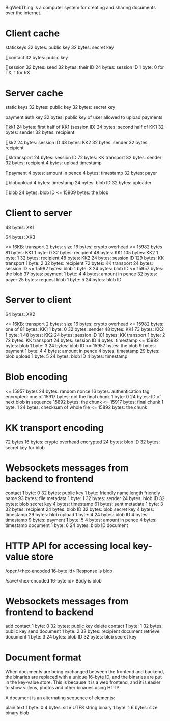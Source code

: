 BigWebThing is a computer system for creating and sharing documents over the internet.

# Client cache

statickeys
    32 bytes: public key
    32 bytes: secret key

[]contact
    32 bytes: public key

[]session
    32 bytes: seed
    32 bytes: their ID
    24 bytes: session ID
    1 byte: 0 for TX, 1 for RX

# Server cache

static keys
    32 bytes: public key
    32 bytes: secret key

payment auth key
    32 bytes: public key of user allowed to upload payments

[]kk1
    24 bytes: first half of KK1 (session ID)
    24 bytes: second half of KK1
    32 bytes: sender
    32 bytes: recipient

[]kk2
    24 bytes: session ID
    48 bytes: KK2
    32 bytes: sender
    32 bytes: recipient

[]kktransport
    24 bytes: session ID
    72 bytes: KK transport
    32 bytes: sender
    32 bytes: recipient
    4 bytes: upload timestamp

[]payment
    4 bytes: amount in pence
    4 bytes: timestamp
    32 bytes: payer

[]blobupload
    4 bytes: timestamp
    24 bytes: blob ID
    32 bytes: uploader

[]blob
    24 bytes: blob ID
    <= 15909 bytes: the blob

# Client to server

48 bytes: XK1 

64 bytes: XK3

<= 16KB: transport
    2 bytes: size
    16 bytes: crypto overhead
    <= 15982 bytes
    	81 bytes: KK1
    	    1 byte: 0
    	    32 bytes: recipient
    	    48 bytes: KK1
    	105 bytes: KK2
    	    1 byte: 1
    	    32 bytes: recipient
    	    48 bytes: KK2
    	    24 bytes: session ID
    	129 bytes: KK transport
    	    1 byte: 2
    	    32 bytes: recipient
    	    72 bytes: KK transport
    	    24 bytes: session ID
    	<= 15982 bytes: blob
    	    1 byte: 3
    	    24 bytes: blob ID
    	    <= 15957 bytes: the blob
    	37 bytes: payment
    	    1 byte: 4
    	    4 bytes: amount in pence
    	    32 bytes: payer
        25 bytes: request blob
            1 byte: 5
            24 bytes: blob ID

# Server to client

64 bytes: XK2

<= 16KB: transport
    2 bytes: size
    16 bytes: crypto overhead
    <= 15982 bytes: one of
        81 bytes: KK1
            1 byte: 0
            32 bytes: sender
            48 bytes: KK1
        73 bytes: KK2
            1 byte: 1
            48 bytes: KK2
            24 bytes: session ID
        101 bytes: KK transport
            1 byte: 2
            72 bytes: KK transport
            24 bytes: session ID
            4 bytes: timestamp
        <= 15982 bytes: blob
            1 byte: 3
            24 bytes: blob ID
            <= 15957 bytes: the blob
        9 bytes: payment
            1 byte: 4
            4 bytes: amount in pence
            4 bytes: timestamp
        29 bytes: blob upload
            1 byte: 5
            24 bytes: blob ID
            4 bytes: timestamp

# Blob encoding

<= 15957 bytes
    24 bytes: random nonce
    16 bytes: authentication tag
    encrypted: one of
        15917 bytes: not the final chunk
            1 byte: 0
            24 bytes: ID of next blob in sequence
            15892 bytes: the chunk
        <= 15917 bytes: final chunk
            1 byte: 1
            24 bytes: checksum of whole file
            <= 15892 bytes: the chunk

# KK transport encoding

72 bytes
    16 bytes: crypto overhead
    encrypted
        24 bytes: blob ID
        32 bytes: secret key for blob

# Websockets messages from backend to frontend

contact
    1 byte: 0
    32 bytes: public key
    1 byte: friendly name length
    friendly name
93 bytes: file metadata
    1 byte: 1
    32 bytes: sender
    24 bytes: blob ID
    32 bytes: blob secret key
    4 bytes: timestamp
61 bytes: sent metadata
    1 byte: 3
    32 bytes: recipient
    24 bytes: blob ID
    32 bytes: blob secret key
    4 bytes: timestamp
29 bytes: blob upload
    1 byte: 4
    24 bytes: blob ID
    4 bytes: timestamp
9 bytes: payment
    1 byte: 5
    4 bytes: amount in pence
    4 bytes: timestamp
document
    1 byte: 6
    24 bytes: blob ID
    document

# HTTP API for accessing local key-value store

/open/<hex-encoded 16-byte id>
    Response is blob

/save/<hex-encoded 16-byte id>
    Body is blob

# Websockets messages from frontend to backend

add contact
    1 byte: 0
    32 bytes: public key
delete contact
    1 byte: 1
    32 bytes: public key
send document
    1 byte: 2
    32 bytes: recipient
    document
retrieve document
    1 byte: 3
    24 bytes: blob ID
    32 bytes: blob secret key

# Document format

When documents are being exchanged between the frontend and backend, the binaries are replaced with a unique 16-byte ID, and the binaries are put in the key-value store. This is because it is a web frontend, and it is easier to show videos, photos and other binaries using HTTP.

A document is an alternating sequence of elements:

plain text
    1 byte: 0
    4 bytes: size
    UTF8 string
binary
    1 byte: 1
    6 bytes: size
    binary blob
